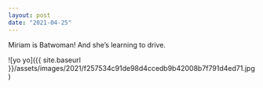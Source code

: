 ```yaml
---
layout: post
date: "2021-04-25"
---
```


Miriam is Batwoman! And she’s learning to drive.

![yo yo]({{ site.baseurl }}/assets/images/2021/f257534c91de98d4ccedb9b42008b7f791d4ed71.jpg)
